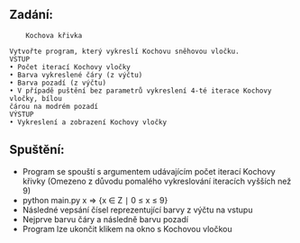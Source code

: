 ## Zadání:

        Kochova křivka

    Vytvořte program, který vykreslí Kochovu sněhovou vločku.
    VSTUP
    • Počet iterací Kochovy vločky
    • Barva vykreslené čáry (z výčtu)
    • Barva pozadí (z výčtu)
    • V případě puštění bez parametrů vykreslení 4-té iterace Kochovy vločky, bílou
    čárou na modrém pozadí
    VÝSTUP
    • Vykreslení a zobrazení Kochovy vločky

## Spuštění:

- Program se spouští s argumentem udávajícím počet iterací Kochovy křivky (Omezeno z důvodu pomalého vykreslování iteracích vyšších než 9)
- python main.py x => {x ∈ Z ∣ 0 ≤ x ≤ 9}
- Následné vepsání čísel reprezentující barvy z výčtu na vstupu
- Nejprve barvu čáry a následně barvu pozadí
- Program lze ukončit klikem na okno s Kochovou vločkou
